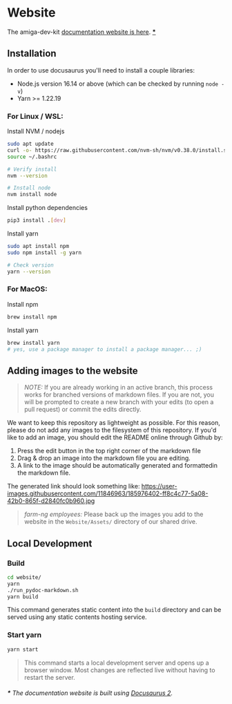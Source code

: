 # Website
The amiga-dev-kit [documentation website is here](https://farm-ng.github.io/amiga-dev-kit/). **[\*](https://github.com/farm-ng/amiga-dev-kit/tree/main/website#-the-documentation-website-is-built-using-docusaurus-2)**



## Installation
In order to use docusaurus you'll need to install a couple libraries:
- Node.js version 16.14 or above (which can be checked by running `node -v`)
- Yarn >= 1.22.19


### For Linux / WSL:

Install NVM / nodejs
```bash
sudo apt update
curl -o- https://raw.githubusercontent.com/nvm-sh/nvm/v0.38.0/install.sh | bash
source ~/.bashrc

# Verify install
nvm --version

# Install node
nvm install node
```

Install python dependencies
```bash
pip3 install .[dev]
```

Install yarn
```bash
sudo apt install npm
sudo npm install -g yarn

# Check version
yarn --version
```

### For MacOS:
Install npm
```bash
brew install npm
```
Install yarn
```bash
brew install yarn
# yes, use a package manager to install a package manager... ;)
```

## Adding images to the website

> *NOTE:* If you are already working in an active branch, this process works for branched versions of markdown files.
> If you are not, you will be prompted to create a new branch with your edits (to open a pull request) or commit the edits directly.

We want to keep this repository as lightweight as possible.
For this reason, please do not add any images to the filesystem of this repository.
If you'd like to add an image, you should edit the README
online through Github by:

1. Press the edit button in the top right corner of the markdown file
2. Drag & drop an image into the markdown file you are editing.
3. A link to the image should be automatically generated and formattedin the markdown file.

The generated link should look something like: https://user-images.githubusercontent.com/11846963/185976402-ff8c4c77-5a08-42b0-865f-d2840fc0b960.jpg

> *farm-ng employees:* Please back up the images you add to the website in the `Website/Assets/` directory of our shared drive.

## Local Development

### Build
```bash
cd website/
yarn
./run_pydoc-markdown.sh
yarn build
```

This command generates static content into the `build` directory and can be served using any static contents hosting service.

### Start yarn

```bash
yarn start
```

> This command starts a local development server and opens up a browser window.
> Most changes are reflected live without having to restart the server.


###### **\*** The documentation website is built using [Docusaurus 2](https://docusaurus.io/).
